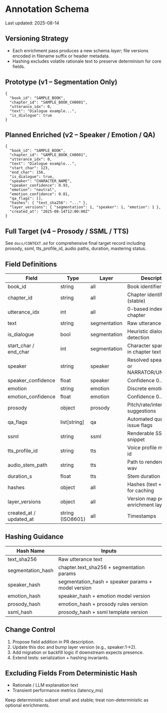 # Annotation Schema

Last updated: 2025-08-14

## Versioning Strategy

- Each enrichment pass produces a new schema *layer*; file versions encoded in filename suffix or header metadata.
- Hashing excludes volatile rationale text to preserve determinism for core fields.

## Prototype (v1 – Segmentation Only)

```jsonc
{
  "book_id": "SAMPLE_BOOK",
  "chapter_id": "SAMPLE_BOOK_CH0001",
  "utterance_idx": 0,
  "text": "Dialogue example...",
  "is_dialogue": true
}
```

## Planned Enriched (v2 – Speaker / Emotion / QA)

```jsonc
{
  "book_id": "SAMPLE_BOOK",
  "chapter_id": "SAMPLE_BOOK_CH0001",
  "utterance_idx": 0,
  "text": "Dialogue example...",
  "start_char": 123,
  "end_char": 156,
  "is_dialogue": true,
  "speaker": "CHARACTER_NAME",
  "speaker_confidence": 0.93,
  "emotion": "neutral",
  "emotion_confidence": 0.81,
  "qa_flags": [],
  "hashes": { "text_sha256": "..." },
  "layer_versions": { "segmentation": 1, "speaker": 1, "emotion": 1 },
  "created_at": "2025-08-14T12:00:00Z"
}
```

## Full Target (v4 – Prosody / SSML / TTS)

See `docs/CONTEXT.md` for comprehensive final target record including prosody, ssml, tts_profile_id, audio paths, duration, mastering status.

## Field Definitions

| Field                   | Type             | Layer        | Description                                |
| ----------------------- | ---------------- | ------------ | ------------------------------------------ |
| book_id                 | string           | all          | Book identifier (stable)                   |
| chapter_id              | string           | all          | Chapter identifier (stable)                |
| utterance_idx           | int              | all          | 0-based index within chapter               |
| text                    | string           | segmentation | Raw utterance text                         |
| is_dialogue             | bool             | segmentation | Heuristic dialogue detection               |
| start_char / end_char   | int              | segmentation | Character span offsets in chapter text     |
| speaker                 | string           | speaker      | Resolved speaker label or NARRATOR/UNKNOWN |
| speaker_confidence      | float            | speaker      | Confidence 0..1                            |
| emotion                 | string           | emotion      | Discrete emotion label                     |
| emotion_confidence      | float            | emotion      | Confidence 0..1                            |
| prosody                 | object           | prosody      | Pitch/rate/intensity suggestions           |
| qa_flags                | list[string]     | qa           | Automated quality issue flags              |
| ssml                    | string           | ssml         | Renderable SSML snippet                    |
| tts_profile_id          | string           | tts          | Voice profile mapping id                   |
| audio_stem_path         | string           | tts          | Path to rendered stem wav                  |
| duration_s              | float            | tts          | Stem duration seconds                      |
| hashes                  | object           | all          | Hashes (text + params) for caching         |
| layer_versions          | object           | all          | Version map per enrichment layer           |
| created_at / updated_at | string (ISO8601) | all          | Timestamps                                 |

## Hashing Guidance

| Hash Name         | Inputs                                             |
| ----------------- | -------------------------------------------------- |
| text_sha256       | Raw utterance text                                 |
| segmentation_hash | chapter.text_sha256 + segmentation params          |
| speaker_hash      | segmentation_hash + speaker params + model version |
| emotion_hash      | speaker_hash + emotion model version               |
| prosody_hash      | emotion_hash + prosody rules version               |
| ssml_hash         | prosody_hash + ssml template version               |

## Change Control

1. Propose field addition in PR description.
1. Update this doc and bump layer version (e.g., speaker:1→2).
1. Add migration or backfill logic if downstream expects presence.
1. Extend tests: serialization + hashing invariants.

## Excluding Fields From Deterministic Hash

- Rationale / LLM explanation text
- Transient performance metrics (latency_ms)

Keep deterministic subset small and stable; treat non-deterministic as optional enrichments.
